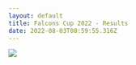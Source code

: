 ```yaml
---
layout: default
title: Falcons Cup 2022 - Results
date: 2022-08-03T08:59:55.316Z
---
```

![](/images/uploads/falcons-cup-2022.jpg)